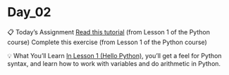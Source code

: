 # Day_02 


📋 Today’s Assignment
[Read this tutorial](https://www.kaggle.com/colinmorris/hello-python?utm_medium=email&utm_source=gamma&utm_campaign=thirty-days-of-ml&utm_content=day-2) (from Lesson 1 of the Python course)
Complete this exercise (from Lesson 1 of the Python course)

💡 What You’ll Learn
[In Lesson 1 (Hello Python)](https://www.kaggle.com/colinmorris/hello-python), you’ll get a feel for Python syntax, and learn how to work with variables and do arithmetic in Python.
